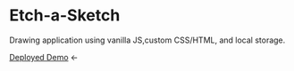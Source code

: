 # Etch-a-Sketch

Drawing application using vanilla JS,custom CSS/HTML, and local storage.

[Deployed Demo](https://alexgeis.github.io/Etch-a-Sketch/) &larr;
